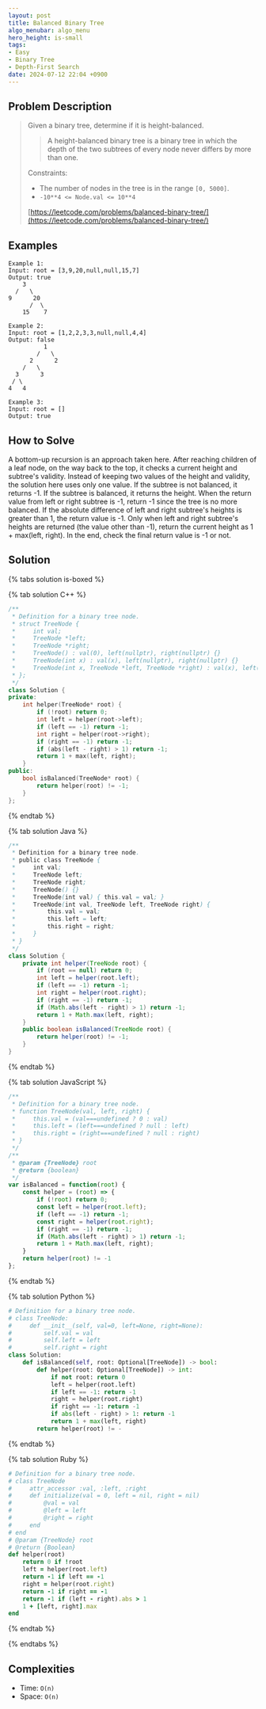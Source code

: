 ```yaml
---
layout: post
title: Balanced Binary Tree
algo_menubar: algo_menu
hero_height: is-small
tags:
- Easy
- Binary Tree
- Depth-First Search
date: 2024-07-12 22:04 +0900
---
```

## Problem Description
> Given a binary tree, determine if it is height-balanced.
> > A height-balanced binary tree is a binary tree in which the depth of the two subtrees of every node never
> > differs by more than one.
>
> Constraints:
> - The number of nodes in the tree is in the range `[0, 5000]`.
> - `-10**4 <= Node.val <= 10**4`
>
> [https://leetcode.com/problems/balanced-binary-tree/](https://leetcode.com/problems/balanced-binary-tree/)

## Examples
```
Example 1:
Input: root = [3,9,20,null,null,15,7]
Output: true
    3
  /   \
9      20
      /  \
    15    7
```

```
Example 2:
Input: root = [1,2,2,3,3,null,null,4,4]
Output: false
          1
        /   \
      2      2
    /   \
  3      3
 / \
4   4
```

```
Example 3:
Input: root = []
Output: true
```

## How to Solve

A bottom-up recursion is an approach taken here.
After reaching children of a leaf node, on the way back to the top, it checks a current height and subtree's validity.
Instead of keeping two values of the height and validity, the solution here uses only one value.
If the subtree is not balanced, it returns -1. If the subtree is balanced, it returns the height.
When the return value from left or right subtree is -1, return -1 since the tree is no more balanced.
If the absolute difference of left and right subtree's heights is greater than 1, the return value is -1.
Only when left and right subtree's heights are returned (the value other than -1), return the current height as
1 + max(left, right). In the end, check the final return value is -1 or not.


## Solution

{% tabs solution is-boxed %}

{% tab solution C++ %}
```cpp
/**
 * Definition for a binary tree node.
 * struct TreeNode {
 *     int val;
 *     TreeNode *left;
 *     TreeNode *right;
 *     TreeNode() : val(0), left(nullptr), right(nullptr) {}
 *     TreeNode(int x) : val(x), left(nullptr), right(nullptr) {}
 *     TreeNode(int x, TreeNode *left, TreeNode *right) : val(x), left(left), right(right) {}
 * };
 */
class Solution {
private:
    int helper(TreeNode* root) {
        if (!root) return 0;
        int left = helper(root->left);
        if (left == -1) return -1;
        int right = helper(root->right);
        if (right == -1) return -1;
        if (abs(left - right) > 1) return -1;
        return 1 + max(left, right);
    }
public:
    bool isBalanced(TreeNode* root) {
        return helper(root) != -1;
    }
};
```
{% endtab %}

{% tab solution Java %}
```java
/**
 * Definition for a binary tree node.
 * public class TreeNode {
 *     int val;
 *     TreeNode left;
 *     TreeNode right;
 *     TreeNode() {}
 *     TreeNode(int val) { this.val = val; }
 *     TreeNode(int val, TreeNode left, TreeNode right) {
 *         this.val = val;
 *         this.left = left;
 *         this.right = right;
 *     }
 * }
 */
class Solution {
    private int helper(TreeNode root) {
        if (root == null) return 0;
        int left = helper(root.left);
        if (left == -1) return -1;
        int right = helper(root.right);
        if (right == -1) return -1;
        if (Math.abs(left - right) > 1) return -1;
        return 1 + Math.max(left, right);
    }
    public boolean isBalanced(TreeNode root) {
        return helper(root) != -1;
    }
}
```
{% endtab %}

{% tab solution JavaScript %}
```js
/**
 * Definition for a binary tree node.
 * function TreeNode(val, left, right) {
 *     this.val = (val===undefined ? 0 : val)
 *     this.left = (left===undefined ? null : left)
 *     this.right = (right===undefined ? null : right)
 * }
 */
/**
 * @param {TreeNode} root
 * @return {boolean}
 */
var isBalanced = function(root) {
    const helper = (root) => {
        if (!root) return 0;
        const left = helper(root.left);
        if (left == -1) return -1;
        const right = helper(root.right);
        if (right == -1) return -1;
        if (Math.abs(left - right) > 1) return -1;
        return 1 + Math.max(left, right);
    }
    return helper(root) != -1
};
```
{% endtab %}

{% tab solution Python %}
```python
# Definition for a binary tree node.
# class TreeNode:
#     def __init__(self, val=0, left=None, right=None):
#         self.val = val
#         self.left = left
#         self.right = right
class Solution:
    def isBalanced(self, root: Optional[TreeNode]) -> bool:
        def helper(root: Optional[TreeNode]) -> int:
            if not root: return 0
            left = helper(root.left)
            if left == -1: return -1
            right = helper(root.right)
            if right == -1: return -1
            if abs(left - right) > 1: return -1
            return 1 + max(left, right)
        return helper(root) != -
```
{% endtab %}

{% tab solution Ruby %}
```ruby
# Definition for a binary tree node.
# class TreeNode
#     attr_accessor :val, :left, :right
#     def initialize(val = 0, left = nil, right = nil)
#         @val = val
#         @left = left
#         @right = right
#     end
# end
# @param {TreeNode} root
# @return {Boolean}
def helper(root)
    return 0 if !root
    left = helper(root.left)
    return -1 if left == -1
    right = helper(root.right)
    return -1 if right == -1
    return -1 if (left - right).abs > 1
    1 + [left, right].max
end
```
{% endtab %}

{% endtabs %}



## Complexities
- Time: `O(n)`
- Space: `O(n)`

